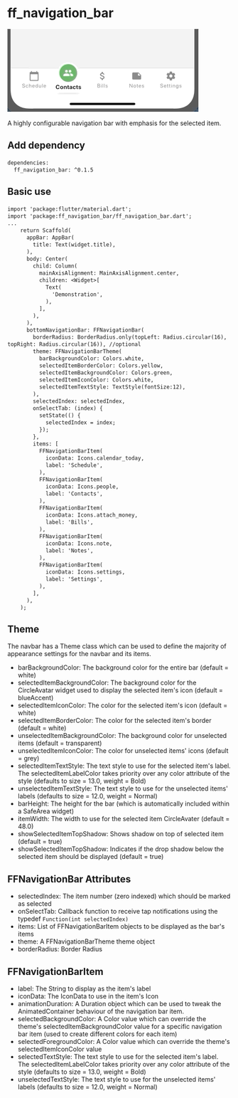 # ff_navigation_bar
![](navbar-demo.gif)

A highly configurable navigation bar with emphasis for the selected item.

## Add dependency
```
dependencies:
  ff_navigation_bar: ^0.1.5
```

## Basic use
```
import 'package:flutter/material.dart';
import 'package:ff_navigation_bar/ff_navigation_bar.dart';
...
    return Scaffold(
      appBar: AppBar(
        title: Text(widget.title),
      ),
      body: Center(
        child: Column(
          mainAxisAlignment: MainAxisAlignment.center,
          children: <Widget>[
            Text(
              'Demonstration',
            ),
          ],
        ),
      ),
      bottomNavigationBar: FFNavigationBar(
        borderRadius: BorderRadius.only(topLeft: Radius.circular(16), topRight: Radius.circular(16)), //optional
        theme: FFNavigationBarTheme(
          barBackgroundColor: Colors.white,
          selectedItemBorderColor: Colors.yellow,
          selectedItemBackgroundColor: Colors.green,
          selectedItemIconColor: Colors.white,
          selectedItemTextStyle: TextStyle(fontSize:12),     
        ),
        selectedIndex: selectedIndex,
        onSelectTab: (index) {
          setState(() {
            selectedIndex = index;
          });
        },
        items: [
          FFNavigationBarItem(
            iconData: Icons.calendar_today,
            label: 'Schedule',
          ),
          FFNavigationBarItem(
            iconData: Icons.people,
            label: 'Contacts',
          ),
          FFNavigationBarItem(
            iconData: Icons.attach_money,
            label: 'Bills',
          ),
          FFNavigationBarItem(
            iconData: Icons.note,
            label: 'Notes',
          ),
          FFNavigationBarItem(
            iconData: Icons.settings,
            label: 'Settings',
          ),
        ],
      ),
    );
```

## Theme
The navbar has a Theme class which can be used to define the majority of appearance settings for the navbar and its items.
* barBackgroundColor: The background color for the entire bar (default = white)
* selectedItemBackgroundColor: The background color for the CircleAvatar widget used to display the selected item's icon (default = blueAccent)
* selectedItemIconColor: The color for the selected item's icon (default = white)
* selectedItemBorderColor: The color for the selected item's border (default = white)
* unselectedItemBackgroundColor: The background color for unselected items (default = transparent)
* unselectedItemIconColor: The color for unselected items' icons (default = grey)
* selectedItemTextStyle: The text style to use for the selected item's label. The selectedItemLabelColor takes priority over any color attribute of the style (defaults to size = 13.0, weight = Bold)
* unselectedItemTextStyle: The text style to use for the unselected items' labels (defaults to size = 12.0, weight = Normal)
* barHeight: The height for the bar (which is automatically included within a SafeArea widget)
* itemWidth: The width to use for the selected item CircleAvater (default = 48.0)
* showSelectedItemTopShadow: Shows shadow on top of selected item (default = true)
* showSelectedItemTopShadow: Indicates if the drop shadow below the selected item should be displayed (default = true)

## FFNavigationBar Attributes
* selectedIndex: The item number (zero indexed) which should be marked as selected
* onSelectTab: Callback function to receive tap notifications using the typedef `Function(int selectedIndex)`
* items: List of FFNavigationBarItem objects to be displayed as the bar's items
* theme: A FFNavigationBarTheme theme object
* borderRadius: Border Radius

## FFNavigationBarItem
* label: The String to display as the item's label
* iconData: The IconData to use in the item's Icon
* animationDuration: A Duration object which can be used to tweak the AnimatedContainer behaviour of the navigation bar item.
* selectedBackgroundColor: A Color value which can override the theme's selectedItemBackgroundColor value for a specific navigation bar item (used to create different colors for each item)
* selectedForegroundColor: A Color value which can override the theme's selectedItemIconColor value
* selectedTextStyle: The text style to use for the selected item's label. The selectedItemLabelColor takes priority over any color attribute of the style (defaults to size = 13.0, weight = Bold)
* unselectedTextStyle: The text style to use for the unselected items' labels (defaults to size = 12.0, weight = Normal)

